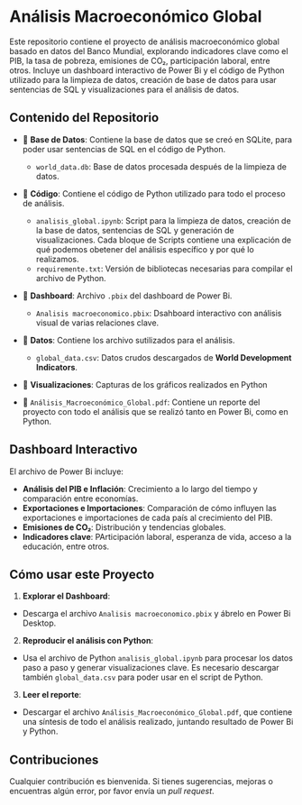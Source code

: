 # __Análisis Macroeconómico Global__
Este repositorio contiene el proyecto de análisis macroeconómico global basado en datos del Banco Mundial, explorando indicadores clave como el PIB, la tasa de pobreza, emisiones de CO₂, participación laboral, entre otros. Incluye un dashboard interactivo de Power Bi y el código de Python utilizado para la limpieza de datos, creación de base de datos para usar sentencias de SQL y visualizaciones para el análisis de datos.

## __Contenido del Repositorio__

* 📁 __Base de Datos__: Contiene la base de datos que se creó en SQLite, para poder usar sentencias de SQL en el código de Python.
  * `world_data.db`: Base de datos procesada después de la limpieza de datos.

* 📁 __Código__: Contiene el código de Python utilizado para todo el proceso de análisis.
  * `analisis_global.ipynb`: Script para la limpieza de datos, creación de la base de datos, sentencias de SQL y generación de visualizaciones. Cada bloque de Scripts contiene una explicación de qué podemos obetener del análisis específico y por qué lo realizamos.
  * `requiremente.txt`: Versión de bibliotecas necesarias para compilar el archivo de Python.

* 📁 __Dashboard__: Archivo `.pbix` del dashboard de Power Bi.
  * `Analisis macroeconomico.pbix`: Dsahboard interactivo con análisis visual de varias relaciones clave.

* 📁 __Datos__: Contiene los archivo sutilizados para el análisis.
  * `global_data.csv`: Datos crudos descargados de __World Development Indicators__.

* 📁 __Visualizaciones__: Capturas de los gráficos realizados en Python

* 📄 `Análisis_Macroeconómico_Global.pdf`: Contiene un reporte del proyecto con todo el análisis que se realizó tanto en Power Bi, como en Python.


## __Dashboard Interactivo__
El archivo de Power Bi incluye:

* __Análisis del PIB e Inflación__: Crecimiento a lo largo del tiempo y comparación entre economías.
* __Exportaciones e Importaciones__: Comparación de cómo influyen las exportaciones e importaciones de cada país al crecimiento del PIB.
* __Emisiones de CO₂__: Distribución y tendencias globales.
* __Indicadores clave__: PArticipación laboral, esperanza de vida, acceso a la educación, entre otros.

## __Cómo usar este Proyecto__

1. __Explorar el Dashboard__:
  * Descarga el archivo `Analisis macroeconomico.pbix` y ábrelo en Power Bi Desktop.
2.  __Reproducir el análisis con Python__:
  * Usa el archivo de Python `analisis_global.ipynb` para procesar los datos paso a paso y generar visualizaciones clave. Es necesario descargar también `global_data.csv` para poder usar en el script de Python.
3. __Leer el reporte__:
  * Descargar el archivo `Análisis_Macroeconómico_Global.pdf`, que contiene una síntesis de todo el análisis realizado, juntando resultado de Power Bi y Python.


## __Contribuciones__
Cualquier contribución es bienvenida. Si tienes sugerencias, mejoras o encuentras algún error, por favor envía un _pull request_.
